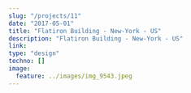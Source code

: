 ```yaml
---
slug: "/projects/11"
date: "2017-05-01"
title: "Flatiron Building - New-York - US"
description: "Flatiron Building - New-York - US"
link:
type: "design"
techno: []
image:
  feature: ../images/img_9543.jpeg
---
```

